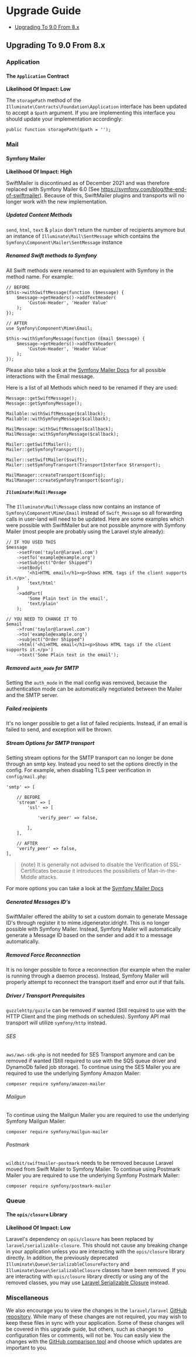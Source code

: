 # Upgrade Guide

- [Upgrading To 9.0 From 8.x](#upgrade-9.0)

<a name="upgrade-9.0"></a>
## Upgrading To 9.0 From 8.x

<a name="application"></a>
### Application

<a name="the-application-contract"></a>
#### The `Application` Contract

**Likelihood Of Impact: Low**

The `storagePath` method of the `Illuminate\Contracts\Foundation\Application` interface has been updated to accept a `$path` argument. If you are implementing this interface you should update your implementation accordingly:

    public function storagePath($path = '');

<a name="mail"></a>
### Mail

<a name="symfony-mailer"></a>
#### Symfony Mailer

**Likelihood Of Impact: High**

SwiftMailer is discontinued as of December 2021 and was therefore replaced with Symfony Mailer 6.0 (See https://symfony.com/blog/the-end-of-swiftmailer). Because of this, SwiftMailer plugins and transports will no longer work with the new implementation.

##### Updated Content Methods

`send`, `html`, `text` & `plain` don't return the number of recipients anymore but an instance of `Illuminate\Mail\SentMessage` which contains the `Symfony\Component\Mailer\SentMessage` instance

##### Renamed Swift methods to Symfony

All Swift methods were renamed to an equivalent with Symfony in the method name. For example:

    // BEFORE
    $this->withSwiftMessage(function ($message) {
        $message->getHeaders()->addTextHeader(
            'Custom-Header', 'Header Value'
        );
    });

    // AFTER
    use Symfony\Component\Mime\Email;

    $this->withSymfonyMessage(function (Email $message) {
        $message->getHeaders()->addTextHeader(
            'Custom-Header', 'Header Value'
        );
    });

Please also take a look at the [Symfony Mailer Docs](https://symfony.com/doc/6.0/mailer.html#creating-sending-messages) for all possible interactions with the Email message.

Here is a list of all Methods which need to be renamed if they are used:
    
    Message::getSwiftMessage();
    Message::getSymfonyMessage();

    Mailable::withSwiftMessage($callback);
    Mailable::withSymfonyMessage($callback);

    MailMessage::withSwiftMessage($callback);
    MailMessage::withSymfonyMessage($callback);

    Mailer::getSwiftMailer();
    Mailer::getSymfonyTransport();

    Mailer::setSwiftMailer($swift);
    Mailer::setSymfonyTransport(TransportInterface $transport);
    
    MailManager::createTransport($config);
    MailManager::createSymfonyTransport($config);

##### `Illuminate\Mail\Message`

The `Illuminate\Mail\Message` class now contains an instance of `Symfony\Component\Mime\Email` instead of `Swift_Message` so all forwarding calls in user-land will need to be updated. Here are some examples which were possible with SwiftMailer but are not possible anymore with Symfony Mailer (most people are probably using the Laravel style already):

    // IF YOU USED THIS
    $message
        ->setFrom('taylor@laravel.com')
        ->setTo('example@example.org')
        ->setSubject("Order Shipped")
        ->setBody(
            '<h1>HTML email</h1><p>Shows HTML tags if the client supports it.</p>',
            'text/html'
        )
        ->addPart(
            'Some Plain text in the email',
            'text/plain'
        );

    // YOU NEED TO CHANGE IT TO
    $email
        ->from('taylor@laravel.com')
        ->to('example@example.org')
        ->subject("Order Shipped")
        ->html('<h1>HTML email</h1><p>Shows HTML tags if the client supports it.</p>')
        ->text('Some Plain text in the email');

##### Removed `auth_mode` for SMTP

Setting the `auth_mode` in the mail config was removed, because the authentication mode can be automatically negotiated between the Mailer and the SMTP server.

##### Failed recipients

It's no longer possible to get a list of failed recipients. Instead, if an email is failed to send, and exception will be thrown.

##### Stream Options for SMTP transport
Setting stream options for the SMTP transport can no longer be done through an smtp key. Instead you need to set the options directly in the config. For example, when disabling TLS peer verification in `config/mail.php`:

    'smtp' => [

        // BEFORE
        'stream' => [
            'ssl' => [

                'verify_peer' => false,

            ],
        ],

        // AFTER
        'verify_peer' => false,
    ],

> {note} It is generally not advised to disable the Verification of SSL-Certificates because it introduces the possibiliets of Man-in-the-Middle attacks.

For more options you can take a look at the [Symfony Mailer Docs](https://symfony.com/doc/6.0/mailer.html#transport-setup)

##### Generated Messages ID's
SwiftMailer offered the ability to set a custom domain to generate Message ID's through register it to mime.idgenerator.idright. This is no longer possible with Symfony Mailer. Instead, Symfony Mailer will automatically generate a Message ID based on the sender and add it to a message automatically.

##### Removed Force Reconnection

It is no longer possible to force a reconnection (for example when the mailer is running through a daemon process). Instead, Symfony Mailer will properly attempt to reconnect the transport itself and error out if that fails.

##### Driver / Transport Prerequisites
`guzzlehttp/guzzle` can be removed if wanted (Still required to use with the HTTP Client and the ping methods on schedules). Symfony API mail transport will utilize `symfony/http` instead.

###### SES
`aws/aws-sdk-php` is not needed for SES Transport anymore and can be removed if wanted (Still required to use with the SQS queue driver and DynamoDb failed job storage). To continue using the SES Mailer you are required to use the underlying Symfony Amazon Mailer:

    composer require symfony/amazon-mailer

###### Mailgun
To continue using the Mailgun Mailer you are required to use the underlying Symfony Mailgun Mailer:

    composer require symfony/mailgun-mailer

###### Postmark
`wildbit/swiftmailer-postmark` needs to be removed because Laravel moved from Swift Mailer to Symfony Mailer. To continue using Postmark Mailer you are required to use the underlying Symfony Postmark Mailer:

    composer require symfony/postmark-mailer

<a name="queue"></a>
### Queue

<a name="the-opis-closure-library"></a>
#### The `opis/closure` Library

**Likelihood Of Impact: Low**

Laravel's dependency on `opis/closure` has been replaced by `laravel/serializable-closure`. This should not cause any breaking change in your application unless you are interacting with the `opis/closure` library directly. In addition, the previously deprecated `Illuminate\Queue\SerializableClosureFactory` and `Illuminate\Queue\SerializableClosure` classes have been removed. If you are interacting with `opis/closure` library directly or using any of the removed classes, you may use [Laravel Serializable Closure](https://github.com/laravel/serializable-closure) instead.

<a name="miscellaneous"></a>
### Miscellaneous

We also encourage you to view the changes in the `laravel/laravel` [GitHub repository](https://github.com/laravel/laravel). While many of these changes are not required, you may wish to keep these files in sync with your application. Some of these changes will be covered in this upgrade guide, but others, such as changes to configuration files or comments, will not be. You can easily view the changes with the [GitHub comparison tool](https://github.com/laravel/laravel/compare/8.x...9.x) and choose which updates are important to you.
